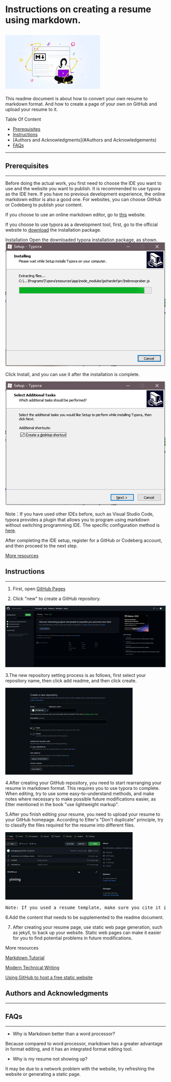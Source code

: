 # Instructions on creating a resume using markdown.
![markdown](https://github.com/yimingzang/yimingzang.github.io/blob/main/markdown.jfif)
------------

This readme document is about how to convert your own resume to markdown format. And how to create a page of your own on GitHub and upload your resume to it.


Table Of Content
- [Prerequisites](#Prerequisites)
- [Instructions](#Instructions)
- [Authors and Acknowledgments](#Authors and Acknowledgements)
- [FAQs](#FAQs)

---
## Prerequisites
---
Before doing the actual work, you first need to choose the IDE you want to use and the website you want to publish. It is recommended to use typora as the IDE here. If you have no previous development experience, the online markdown editor is also a good one. For websites, you can choose GitHub or Codeberg to publish your content.

If you choose to use an online markdown editor, go to [this](https://markdown-editor.github.io/ "this") website.

If you choose to use typora as a development tool, first, go to the official website to [download](https://typora.io/ "download") the installation package.

Installation
Open the downloaded typora installation package, as shown.
![typo'ra1 pic](https://github.com/yimingzang/yimingzang.github.io/blob/main/typora2.png)


Click Install, and you can use it after the installation is complete.

![t'ytypora2 ](https://github.com/yimingzang/yimingzang.github.io/blob/main/typora%201.png)

Note：If you have used other IDEs before, such as Visual Studio Code, typora provides a plugin that allows you to program using markdown without switching programming IDE. The specific configuration method is [here](https://marketplace.visualstudio.com/items?itemName=cweijan.vscode-typora "here").

After completing the IDE setup, register for a GitHub or Codeberg account, and then proceed to the next step.

[More resources](https://www.markdowntutorial.com/ "More resources")

## Instructions
---
1. First, open [GitHub Pages](https://pages.github.com/ "GitHub Pages")

2. Click "new" to create a GitHub repository.

![github1.pic](https://github.com/yimingzang/yimingzang.github.io/blob/main/githubpages1.png)

3.The new repository setting process is as follows, first select your repository name, then click add readme, and then click create.

![qqlupinggif](https://github.com/yimingzang/yimingzang.github.io/blob/main/create%20repository.gif)

4.After creating your GitHub repository, you need to start rearranging your resume in markdown format. This requires you to use typora to complete. When editing, try to use some easy-to-understand methods, and make notes where necessary to make possible future modifications easier, as Etter mentioned in the book "use lightweight markup".

5.After you finish editing your resume, you need to upload your resume to your GitHub homepage. According to Etter's "Don't duplicate" principle, try to classify the files required for the resume into different files.

![upload github resume。gif](https://github.com/yimingzang/yimingzang.github.io/blob/main/upload%20resume.gif)

<pre>Note: If you used a resume template, make sure you cite it in your file to avoid copyright issues.</pre>

6.Add the content that needs to be supplemented to the readme document.

7. After creating your resume page, use static web page generation, such as jekyll, to back up your website. Static web pages can make it easier for you to find potential problems in future modifications.



More resources

[Markdown Tutorial](https://www.markdowntutorial.com "Markdown Tutorial")

[Modern Technical Writing](https://www.amazon.ca/Modern-Technical-Writing-Introduction-Documentation-ebook/dp/B01A2QL9SS/ref=sr_1_1?adgrpid=1355698070375399&hvadid=84731640865659&hvbmt=bp&hvdev=c&hvlocphy=5120&hvnetw=o&hvqmt=p&hvtargid=kwd-84731299607821%3Aloc-32&hydadcr=22459_13387101&keywords=modern+technical+writing&qid=1678225723&sr=8-1 "Modern Technical Writing")

[Using GitHub to host a free static website](https://www.geeksforgeeks.org/using-github-to-host-a-free-static-website/ "Using GitHub to host a free static website")



## Authors and Acknowledgments
---











## FAQs
---
- Why is Markdown better than a word processor?

Because compared to word processor, markdown has a greater advantage in format editing, and it has an integrated format editing tool.

- Why is my resume not showing up?

It may be due to a network problem with the website, try refreshing the website or generating a static page.











